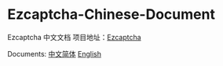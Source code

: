 # Ezcaptcha-Chinese-Document
Ezcaptcha 中文文档
项目地址：[Ezcaptcha](https://github.com/JiangCX3/Ezcaptcha)

Documents: 
[中文简体](https://ezcaptcha.readthedocs.io/zh_CN/latest/)
[English](https://ezcaptcha.readthedocs.io/zh_CN/latest/)
